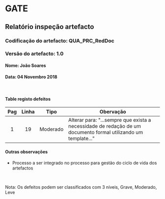 # GATE
## Relatório inspeção artefacto
### Codificação do artefacto: QUA_PRC_RedDoc
### Versão do artefacto: 1.0
#### Nome: João Soares
#### Data: 04 Novembro 2018

</br>

#### Table registo defeitos
|Pag|Linha|Tipo|Obervação
|:---:|:---:|:---:|---
|1|19|Moderado|Alterar para: "...sempre que exista a necessidade de redação de um documento formal utilizando um template..."


#### Outras observações
- Processo a ser integrado no processo para gestão do ciclo de vida dos artefactos

</br>

Nota: Os defeitos podem ser classificados com 3 níveis, Grave, Moderado, Leve